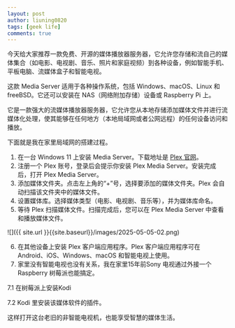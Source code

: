 ```yaml
---
layout: post
author: liuning0820
tags: [geek life]
comments: true
---
```



今天给大家推荐一款免费、开源的媒体播放器服务器，它允许您存储和流自己的媒体集合（如电影、电视剧、音乐、照片和家庭视频）到各种设备，例如智能手机、平板电脑、流媒体盒子和智能电视。

这款 Media Server 适用于各种操作系统，包括 Windows、macOS、Linux 和 freeBSD。它还可以安装在 NAS（网络附加存储）设备或 Raspberry Pi 上。

它是一款强大的流媒体播放器服务器，它允许您从本地存储添加媒体文件并进行流媒体化处理，使其能够在任何地方（本地局域网或者公网远程）的任何设备访问和播放。

下面就是我在家里局域网的搭建过程。

1. 在一台 Windows 11 上安装 Media Server。下载地址是 [Plex 官网](https://www.plex.tv/media-server-downloads/?cat=computer&plat=windows#plex-media-server/)。
2. 注册一个 Plex 账号，登录后会提示你安装 Plex Media Server。安装完成后，打开 Plex Media Server。
3. 添加媒体文件夹。点击左上角的“+”号，选择要添加的媒体文件夹。Plex 会自动扫描该文件夹中的媒体文件。
4. 设置媒体库。选择媒体类型（电影、电视剧、音乐等），并为媒体库命名。
5. 等待 Plex 扫描媒体文件。扫描完成后，您可以在 Plex Media Server 中查看和播放媒体文件。

![]({{ site.url }}{{site.baseurl}}/images/2025-05-05-02.png)

6. 在其他设备上安装 Plex 客户端应用程序。Plex 客户端应用程序可在 Android、iOS、Windows、macOS 和智能电视上使用。
7. 家里没有智能电视也没有关系，我在家里15年前Sony 电视通过外接一个Raspberry 树莓派也能搞定。

7.1 在树莓派上安装Kodi

7.2 Kodi 里安装该媒体软件的插件。

这样打开这台老旧的非智能电视机，也能享受智慧的媒体生活。
